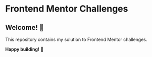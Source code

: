 # Frontend Mentor Challenges

## Welcome! 👋
This repository contains my solution to Frontend Mentor challenges.

**Happy building!** 🚀
